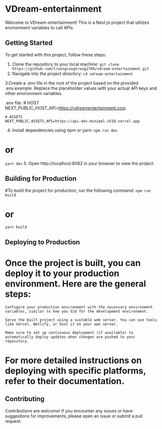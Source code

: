 # VDream-entertainment

Welcome to VDream-entertainment! This is a Next.js project that utilizes environment variables to call APIs.

## Getting Started

To get started with this project, follow these steps:

1. Clone the repository to your local machine:
   `
   git clone https://github.com/truongcongtrung2709/vdream-entertainment.git
   `
2. Navigate into the project directory:
  `cd vdream-entertainment`

3.Create a .env file in the root of the project based on the provided .env.example. Replace the placeholder values with your actual API keys and other environment variables.

  .env file:
    # HOST
    NEXT_PUBLIC_HOST_API=https://vdreamentertainment.com
    
    # ASSETS
    NEXT_PUBLIC_ASSETS_API=https://api-dev-minimal-v510.vercel.app

4. Install dependencies using npm or yarn:
   `npm run dev`
  # or
   `yarn dev`
5. Open http://localhost:8082 in your browser to view the project.


## Building for Production

#To build the project for production, run the following command:
  `npm run build`
  # or
  `yarn build`
  
## Deploying to Production
  # Once the project is built, you can deploy it to your production environment. Here are the general steps:
  
    Configure your production environment with the necessary environment variables, similar to how you did for the development environment.
  
    Serve the built project using a suitable web server. You can use tools like Vercel, Netlify, or host it on your own server.
  
    Make sure to set up continuous deployment (if available) to automatically deploy updates when changes are pushed to your repository.
  
  # For more detailed instructions on deploying with specific platforms, refer to their documentation.
  
## Contributing

  Contributions are welcome! If you encounter any issues or have suggestions for improvements, please open an issue or submit a pull request.
